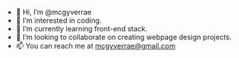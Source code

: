 - 👋 Hi, I’m @mcgyverrae
- 👀 I’m interested in coding.
- 🌱 I’m currently learning front-end stack.
- 💞️ I’m looking to collaborate on creating webpage design projects.
- 📫 You can reach me at mcgyverrae@gmail.com

<!---
mcgyverrae/mcgyverrae is a ✨ special ✨ repository because its `README.md` (this file) appears on your GitHub profile.
You can click the Preview link to take a look at your changes.
--->
